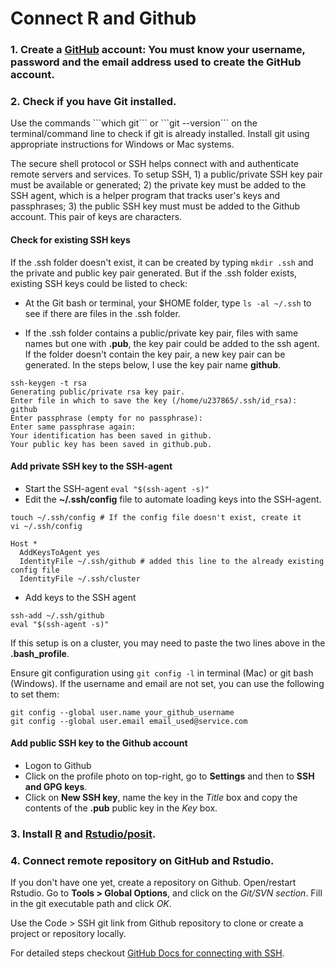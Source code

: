 
# Connect R and Github

### 1. Create a [GitHub](https://github.com/) account: You must know your username, password and the email address used to create the GitHub account.

### 2. Check if you have Git installed.

<p>
Use the commands ```which git``` or ```git --version``` on the terminal/command line to check if git is already installed. Install git using appropriate instructions for Windows or Mac systems.

The secure shell protocol or SSH helps connect with and authenticate remote servers and services. To setup SSH, 1) a public/private SSH key pair must be available or generated; 2) the private key must be added to the SSH agent, which is a helper program that tracks user's keys and passphrases; 3) the public SSH key must must be added to the Github account. This pair of keys are characters.

#### Check for existing SSH keys

If the .ssh folder doesn't exist, it can be created by typing `mkdir .ssh` and the private and public key pair generated. But if the .ssh folder exists, existing SSH keys could be listed to check: 

+ At the Git bash or terminal, your $HOME folder, type `ls -al ~/.ssh` to see if there are files in the .ssh folder.

+ If the .ssh folder contains a public/private key pair, files with same names but one with **.pub**, the key pair could be added to the ssh agent. If the folder doesn't contain the key pair, a new key pair can be generated. In the steps below, I use the key pair name **github**.

```
ssh-keygen -t rsa
Generating public/private rsa key pair.
Enter file in which to save the key (/home/u237865/.ssh/id_rsa): github
Enter passphrase (empty for no passphrase): 
Enter same passphrase again: 
Your identification has been saved in github.
Your public key has been saved in github.pub.
```

#### Add private SSH key to the SSH-agent

+ Start the SSH-agent `eval "$(ssh-agent -s)"`
+ Edit the **~/.ssh/config** file to automate loading keys into the SSH-agent. 
```
touch ~/.ssh/config # If the config file doesn't exist, create it
vi ~/.ssh/config

Host *
  AddKeysToAgent yes
  IdentityFile ~/.ssh/github # added this line to the already existing config file
  IdentityFile ~/.ssh/cluster
```
+ Add keys to the SSH agent
```
ssh-add ~/.ssh/github
eval "$(ssh-agent -s)"
```

If this setup is on a cluster, you may need to paste the two lines above in the **.bash_profile**.

Ensure git configuration using ```git config -l``` in terminal (Mac) or git bash (Windows). If the username and email are not set, you can use the following to set them:

```
git config --global user.name your_github_username
git config --global user.email email_used@service.com
```

#### Add public SSH key to the Github account
+ Logon to Github
+ Click on the profile photo on top-right, go to **Settings** and then to **SSH and GPG keys**.
+ Click on **New SSH key**, name the key in the *Title* box and copy the contents of the **.pub** public key in the *Key* box.

### 3. Install [R](https://www.r-project.org/) and [Rstudio/posit](https://posit.co/).

### 4. Connect remote repository on GitHub and Rstudio.

If you don't have one yet, create a repository on Github. Open/restart Rstudio. Go to **Tools > Global Options**, and click on the *Git/SVN section*. Fill in the git executable path and click *OK*.


Use the Code > SSH git link from Github repository to clone or create a project or repository locally.

For detailed steps checkout [GitHub Docs for connecting with SSH](https://docs.github.com/en/authentication/connecting-to-github-with-ssh).
